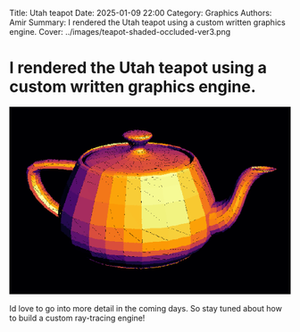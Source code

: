 Title: Utah teapot
Date: 2025-01-09 22:00
Category: Graphics
Authors: Amir 
Summary: I rendered the Utah teapot using a custom written graphics engine.
Cover: ../images/teapot-shaded-occluded-ver3.png

# I rendered the Utah teapot using a custom written graphics engine.

![Teapot](../images/teapot-shaded-occluded-ver3.png 'Utah teapot in 600x400pxs')

Id love to go into more detail in the coming days. So stay tuned about how to build a custom ray-tracing engine!